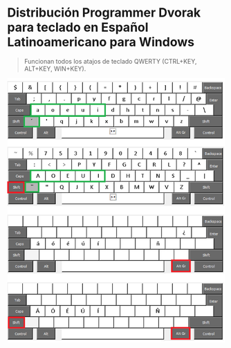 # Distribución Programmer Dvorak para teclado en Español Latinoamericano para Windows

> Funcionan todos los atajos de teclado QWERTY (CTRL+KEY, ALT+KEY, WIN+KEY).

![Distribución Programmer Devorak en Español](layout.png)